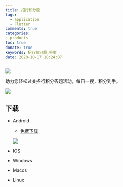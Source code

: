 ```yaml
---
title: 招行积分题
tags: 
  - application
  - Flutter
comments: true
categories: 
- products
toc: true
donate: true
keywords: 招行积分题,答案
date: 2020-10-17 18:24:07
---
```


![](https://images.di1shuai.com/cmb_question_bank_01.jpg)

助力您轻松过关招行积分答题活动，每日一搜，积分到手。

![](https://images.di1shuai.com/cmb_question_bank_02.jpg)


## 下载

- Android
  <!-- - [Google Play]() -->
  - [免费下载](http://file.di1shuai.com/app-arm64-v8a-release.apk)
  
  ![](https://images.di1shuai.com/apk.png)
- IOS
- Windows
- Macos
- Linux
